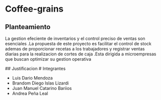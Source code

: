 # Coffee-grains

## Planteamiento
<p>
  La gestion efeciente de inventarios y el control preciso de ventas son esenciales .La propuesta de este proyecto es facilitar el control de stock ademas de proporcionar recetas a los trabajadores y registrar ventas diarias para la realizacion de cortes de caja .Esta dirigida a microempresas que buscan optimizar su gestion operativa 
</p>
## Justificacion 
# Integrantes 

- Luis Dario Mendoza
- Brandom Diego Islas Lizardi
- Juan Manuel Catarino Bariios
- Andrea Peña Leal

